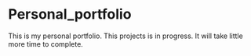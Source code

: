 # Personal_portfolio
This is my personal portfolio. 
This projects is in progress. It will take little more time to complete.
